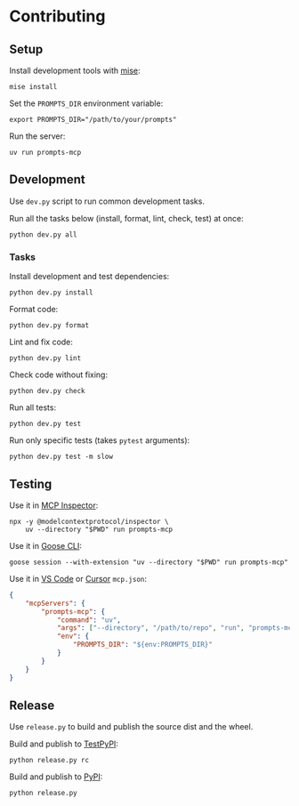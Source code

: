 # Contributing

## Setup

Install development tools with [mise](https://mise.jdx.dev/):

    mise install

Set the `PROMPTS_DIR` environment variable:

    export PROMPTS_DIR="/path/to/your/prompts"

Run the server:

    uv run prompts-mcp

## Development

Use `dev.py` script to run common development tasks.

Run all the tasks below (install, format, lint, check, test) at once:

    python dev.py all

### Tasks

Install development and test dependencies:

    python dev.py install

Format code:

    python dev.py format

Lint and fix code:

    python dev.py lint

Check code without fixing:

    python dev.py check

Run all tests:

    python dev.py test

Run only specific tests (takes `pytest` arguments):

    python dev.py test -m slow

## Testing

Use it in [MCP Inspector](https://modelcontextprotocol.io/docs/tools/inspector):

    npx -y @modelcontextprotocol/inspector \
        uv --directory "$PWD" run prompts-mcp

Use it in [Goose CLI](https://block.github.io/goose/docs/quickstart):

    goose session --with-extension "uv --directory "$PWD" run prompts-mcp"

Use it in [VS Code](https://code.visualstudio.com/docs/copilot/customization/mcp-servers#_add-an-mcp-server) or [Cursor](https://cursor.com/docs/context/mcp#using-mcpjson) `mcp.json`:

```json
{
    "mcpServers": {
        "prompts-mcp": {
            "command": "uv",
            "args": ["--directory", "/path/to/repo", "run", "prompts-mcp"],
            "env": {
                "PROMPTS_DIR": "${env:PROMPTS_DIR}"
            }
        }
    }
}
```

## Release

Use `release.py` to build and publish the source dist and the wheel.

Build and publish to [TestPyPI](https://test.pypi.org/project/prompts-mcp/):

    python release.py rc

Build and publish to [PyPI](https://pypi.org/project/prompts-mcp/):

    python release.py
